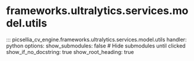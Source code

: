 # frameworks.ultralytics.services.model.utils

::: picsellia_cv_engine.frameworks.ultralytics.services.model.utils
    handler: python
    options:
        show_submodules: false  # Hide submodules until clicked
        show_if_no_docstring: true
        show_root_heading: true
